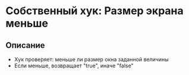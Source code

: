 # Собственный хук:  Размер экрана меньше

## Описание
- Хук проверяет: меньше ли размер окна заданной величины
- Если меньше, возвращает "true", иначе "false"